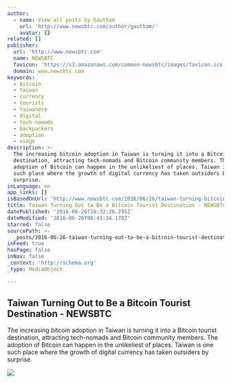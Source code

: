 ```yaml
---
author:
  - name: View all posts by Gautham
    url: 'http://www.newsbtc.com/author/gautham/'
    avatar: {}
related: []
publisher:
  url: 'http://www.newsbtc.com'
  name: NEWSBTC
  favicon: 'https://s3.amazonaws.com/common-newsbtc/images/favicon.ico'
  domain: www.newsbtc.com
keywords:
  - bitcoin
  - taiwan
  - currency
  - tourists
  - taiwanese
  - digital
  - tech-nomads
  - backpackers
  - adoption
  - usage
description: >-
  The increasing bitcoin adoption in Taiwan is turning it into a Bitcoin tourist
  destination, attracting tech-nomads and Bitcoin community members. The
  adoption of Bitcoin can happen in the unlikeliest of places. Taiwan is one
  such place where the growth of digital currency has taken outsiders by
  surprise.
inLanguage: en
app_links: []
isBasedOnUrl: 'http://www.newsbtc.com/2016/06/26/taiwan-turning-bitcoin-tourist-destination/'
title: Taiwan Turning Out to Be a Bitcoin Tourist Destination - NEWSBTC
datePublished: '2016-06-26T16:32:26.295Z'
dateModified: '2016-06-26T06:43:34.178Z'
starred: false
sourcePath: >-
  _posts/2016-06-26-taiwan-turning-out-to-be-a-bitcoin-tourist-destination-new.md
inFeed: true
hasPage: false
inNav: false
_context: 'http://schema.org'
_type: MediaObject

---
```

<article style=""><h1>Taiwan Turning Out to Be a Bitcoin Tourist Destination - NEWSBTC</h1><p>The increasing bitcoin adoption in Taiwan is turning it into a Bitcoin tourist destination, attracting tech-nomads and Bitcoin community members. The adoption of Bitcoin can happen in the unlikeliest of places. Taiwan is one such place where the growth of digital currency has taken outsiders by surprise.</p><img src="http://s3.amazonaws.com/main-newsbtc-images/2016/06/26071844/taiwan.jpg" /></article>